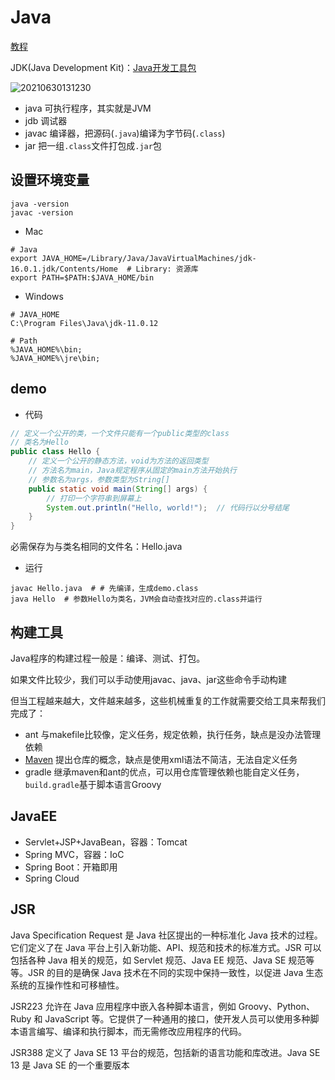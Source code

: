# Java

[教程](https://www.liaoxuefeng.com/wiki/1252599548343744/1255883772263712)

JDK(Java Development Kit)：[Java开发工具包](https://www.oracle.com/java/technologies/javase-downloads.html)

![20210630131230](http://image.zuoright.com/20210630131230.png)

- java 可执行程序，其实就是JVM
- jdb 调试器
- javac 编译器，把源码(`.java`)编译为字节码(`.class`)
- jar 把一组`.class`文件打包成`.jar`包

## 设置环境变量

```shell
java -version
javac -version
```

- Mac

```shell
# Java
export JAVA_HOME=/Library/Java/JavaVirtualMachines/jdk-16.0.1.jdk/Contents/Home  # Library: 资源库
export PATH=$PATH:$JAVA_HOME/bin
```

- Windows

```shell
# JAVA_HOME
C:\Program Files\Java\jdk-11.0.12

# Path
%JAVA_HOME%\bin;
%JAVA_HOME%\jre\bin;
```

## demo

- 代码

```java
// 定义一个公开的类，一个文件只能有一个public类型的class
// 类名为Hello
public class Hello {
    // 定义一个公开的静态方法，void为方法的返回类型
    // 方法名为main，Java规定程序从固定的main方法开始执行
    // 参数名为args，参数类型为String[]
    public static void main(String[] args) {
        // 打印一个字符串到屏幕上
        System.out.println("Hello, world!");  // 代码行以分号结尾
    }
}
```

必需保存为与类名相同的文件名：Hello.java

- 运行

```shell
javac Hello.java  # # 先编译，生成demo.class
java Hello  # 参数Hello为类名，JVM会自动查找对应的.class并运行
```

## 构建工具

Java程序的构建过程一般是：编译、测试、打包。

如果文件比较少，我们可以手动使用javac、java、jar这些命令手动构建

但当工程越来越大，文件越来越多，这些机械重复的工作就需要交给工具来帮我们完成了：

- ant 与makefile比较像，定义任务，规定依赖，执行任务，缺点是没办法管理依赖
- [Maven](https://www.liaoxuefeng.com/wiki/1252599548343744/1255945359327200) 提出仓库的概念，缺点是使用xml语法不简洁，无法自定义任务
- gradle 继承maven和ant的优点，可以用仓库管理依赖也能自定义任务，`build.gradle`基于脚本语言Groovy

## JavaEE

- Servlet+JSP+JavaBean，容器：Tomcat
- Spring MVC，容器：IoC
- Spring Boot：开箱即用
- Spring Cloud

## JSR

Java Specification Request 是 Java 社区提出的一种标准化 Java 技术的过程。它们定义了在 Java 平台上引入新功能、API、规范和技术的标准方式。JSR 可以包括各种 Java 相关的规范，如 Servlet 规范、Java EE 规范、Java SE 规范等等。JSR 的目的是确保 Java 技术在不同的实现中保持一致性，以促进 Java 生态系统的互操作性和可移植性。

JSR223 允许在 Java 应用程序中嵌入各种脚本语言，例如 Groovy、Python、Ruby 和 JavaScript 等。它提供了一种通用的接口，使开发人员可以使用多种脚本语言编写、编译和执行脚本，而无需修改应用程序的代码。

JSR388 定义了 Java SE 13 平台的规范，包括新的语言功能和库改进。Java SE 13 是 Java SE 的一个重要版本
